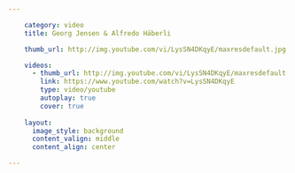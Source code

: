 ```yaml
---

    category: video
    title: Georg Jensen & Alfredo Häberli

    thumb_url: http://img.youtube.com/vi/LysSN4DKqyE/maxresdefault.jpg

    videos:
      - thumb_url: http://img.youtube.com/vi/LysSN4DKqyE/maxresdefault.jpg
        link: https://www.youtube.com/watch?v=LysSN4DKqyE
        type: video/youtube
        autoplay: true
        cover: true
        
    layout:
      image_style: background
      content_valign: middle
      content_align: center

---
```

